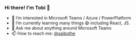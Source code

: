 ### Hi there! I'm Tobi 👋

- 🔭 I’m interested in Microsoft Teams / Azure / PowerPlatform
- 🌱 I’m currently learning many things 😄 including React, JS.
- 💬 Ask me about anything around Microsoft Teams
- 📫 How to reach me: [@saibothe](https://twitter.com/saibothe)
